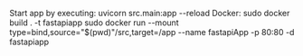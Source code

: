 Start app by executing:
    uvicorn src.main:app --reload
Docker:
    sudo docker build . -t fastapiapp
    sudo docker run --mount type=bind,source="$(pwd)"/src,target=/app --name fastapiApp -p 80:80 -d fastapiapp